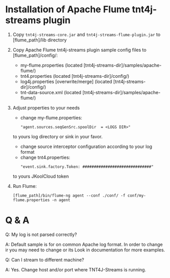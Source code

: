 # Installation of Apache Flume tnt4j-streams plugin

1. Copy `tnt4j-streams-core.jar` and `tnt4j-streams-flume-plugin.jar` to [flume_path]/lib directory
2. Copy Apache Flume tnt4j-streams plugin sample config files to [flume_path]/config/:

	* my-flume.properties 			(located [tnt4j-streams-dir]/samples/apache-flume/)
	* tnt4.properties  				(located [tnt4j-streams-dir]/config/)
	* log4j.properties [overwrite/merge] 	(located [tnt4j-streams-dir]/config/)
	* tnt-data-source.xml 			(located [tnt4j-streams-dir]/samples/apache-flume/)

3. Adjust properties to your needs

	* change my-flume.properties:
		```
		"agent.sources.seqGenSrc.spoolDir  = <LOGS DIR>"
		```
	 to yours log directory or sink in your favor.
	* change source interceptor configuration according to your log format
	* change tnt4.properties:
	    ```
		"event.sink.factory.Token: ##############################"
		```
	 to yours JKoolCloud token

	
4. Run Flume:
    ```
    [flume_path]/bin/flume-ng agent --conf ./conf/ -f conf/my-flume.properties -n agent
    ```

	
# Q & A

Q: 	My log is not parsed correctly?

A: 	Default sample is for on common Apache log format.
	In order to change ir you may need to change <parser> or its <properties>
	Look in documentation for more examples.
	
Q: 	Can I stream to different machine?

A: Yes. Change host and/or port where TNT4J-Streams is running.
			
		
	
	
